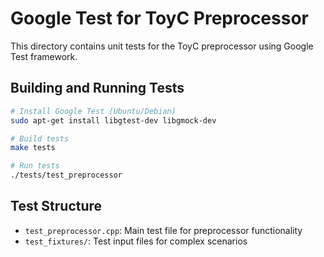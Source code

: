 # Google Test for ToyC Preprocessor

This directory contains unit tests for the ToyC preprocessor using Google Test framework.

## Building and Running Tests

```bash
# Install Google Test (Ubuntu/Debian)
sudo apt-get install libgtest-dev libgmock-dev

# Build tests
make tests

# Run tests
./tests/test_preprocessor
```

## Test Structure

- `test_preprocessor.cpp`: Main test file for preprocessor functionality
- `test_fixtures/`: Test input files for complex scenarios
